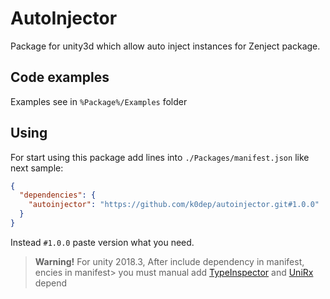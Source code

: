 # AutoInjector
Package for unity3d which allow auto inject instances for Zenject package.  

## Code examples
Examples see in `%Package%/Examples` folder

## Using
For start using this package add lines into `./Packages/manifest.json` like next sample:  
```json
{
  "dependencies": {
    "autoinjector": "https://github.com/k0dep/autoinjector.git#1.0.0"
  }
}
```
Instead `#1.0.0` paste version what you need.

> **Warning!** For unity 2018.3, After include dependency in manifest,
encies in manifest> you must manual add [TypeInspector](https://github.com/k0dep/type-inspector) and [UniRx](https://github.com/k0dep/Zenjct) depend
